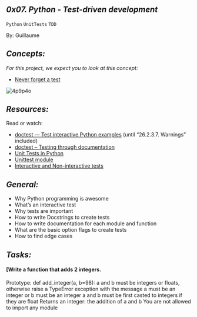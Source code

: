## *0x07. Python - Test-driven development*

`Python`   `UnitTests`   `TDD`

By: Guillaume

## *Concepts:*

*For this project, we expect you to look at this concept:*

- [Never forget a test](https://intranet.alxswe.com/concepts/47)

![4p9p4o](https://s3.amazonaws.com/intranet-projects-files/holbertonschool-higher-level_programming+/246/giphy-4.gif)

## *Resources:*

Read or watch:

- [doctest — Test interactive Python examples](https://docs.python.org/3.4/library/doctest.html) (until “26.2.3.7. Warnings” included)
- [doctest – Testing through documentation](https://pymotw.com/3/doctest/)
- [Unit Tests in Python](https://www.youtube.com/watch?v=1Lfv5tUGsn8)
- [Unittest module](https://www.youtube.com/watch?v=6tNS--WetLI)
- [Interactive and Non-interactive tests](https://mattermost.com/blog/testing-python-understanding-doctest-and-unittest/)

## *General:*

- Why Python programming is awesome
- What’s an interactive test
- Why tests are important
- How to write Docstrings to create tests
- How to write documentation for each module and function
- What are the basic option flags to create tests
- How to find edge cases

## *Tasks:*

#### [Write a function that adds 2 integers.

Prototype: def add_integer(a, b=98):
a and b must be integers or floats, otherwise raise a TypeError exception with the message a must be an integer or b must be an integer
a and b must be first casted to integers if they are float
Returns an integer: the addition of a and b
You are not allowed to import any module
